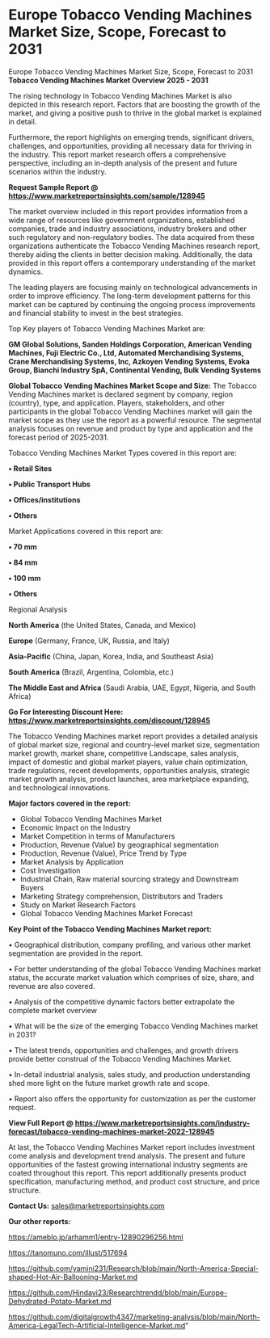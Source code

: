 # Europe Tobacco Vending Machines Market Size, Scope, Forecast to 2031
Europe Tobacco Vending Machines Market Size, Scope, Forecast to 2031
<Strong> Tobacco Vending Machines Market Overview 2025 - 2031</strong>

The rising technology in Tobacco Vending Machines Market is also depicted in this research report. Factors that are boosting the growth of the market, and giving a positive push to thrive in the global market is explained in detail.

Furthermore, the report highlights on emerging trends, significant drivers, challenges, and opportunities, providing all necessary data for thriving in the industry. This report market research offers a comprehensive perspective, including an in-depth analysis of the present and future scenarios within the industry.

<strong>Request Sample Report @ <a href=https://www.marketreportsinsights.com/sample/128945>https://www.marketreportsinsights.com/sample/128945</a></strong>

The market overview included in this report provides information from a wide range of resources like government organizations, established companies, trade and industry associations, industry brokers and other such regulatory and non-regulatory bodies. The data acquired from these organizations authenticate the Tobacco Vending Machines research report, thereby aiding the clients in better decision making. Additionally, the data provided in this report offers a contemporary understanding of the market dynamics.

The leading players are focusing mainly on technological advancements in order to improve efficiency. The long-term development patterns for this market can be captured by continuing the ongoing process improvements and financial stability to invest in the best strategies.

Top Key players of Tobacco Vending Machines Market are:

<strong>GM Global Solutions, Sanden Holdings Corporation, American Vending Machines, Fuji Electric Co., Ltd, Automated Merchandising Systems, Crane Merchandising Systems, Inc, Azkoyen Vending Systems, Evoka Group, Bianchi Industry SpA, Continental Vending, Bulk Vending Systems</strong>

<strong><b>Global Tobacco Vending Machines Market Scope and Size:</b></strong>
The Tobacco Vending Machines market is declared segment by company, region (country), type, and application. Players, stakeholders, and other participants in the global Tobacco Vending Machines market will gain the market scope as they use the report as a powerful resource. The segmental analysis focuses on revenue and product by type and application and the forecast period of 2025-2031.

Tobacco Vending Machines Market Types covered in this report are:

<strong>• Retail Sites

• Public Transport Hubs

• Offices/institutions

• Others</strong>

Market Applications covered in this report are:

<strong>• 70 mm

• 84 mm

• 100 mm

• Others</strong> 

Regional Analysis

<strong>North America</strong> (the United States, Canada, and Mexico)

<strong>Europe</strong> (Germany, France, UK, Russia, and Italy)

<strong>Asia-Pacific</strong> (China, Japan, Korea, India, and Southeast Asia)

<strong>South America</strong> (Brazil, Argentina, Colombia, etc.)

<strong>The Middle East and Africa</strong> (Saudi Arabia, UAE, Egypt, Nigeria, and South Africa)

<strong>Go For Interesting Discount Here: <a href=https://www.marketreportsinsights.com/discount/128945>https://www.marketreportsinsights.com/discount/128945</a></strong>

The Tobacco Vending Machines market report provides a detailed analysis of global market size, regional and country-level market size, segmentation market growth, market share, competitive Landscape, sales analysis, impact of domestic and global market players, value chain optimization, trade regulations, recent developments, opportunities analysis, strategic market growth analysis, product launches, area marketplace expanding, and technological innovations.

<strong><b>Major factors covered in the report:</b></strong>
<ul>
  <li>Global Tobacco Vending Machines Market </li>
  <li>Economic Impact on the Industry</li>
  <li>Market Competition in terms of Manufacturers</li>
  <li>Production, Revenue (Value) by geographical segmentation</li>
  <li>Production, Revenue (Value), Price Trend by Type</li>
  <li>Market Analysis by Application</li>
  <li>Cost Investigation</li>
  <li>Industrial Chain, Raw material sourcing strategy and Downstream Buyers</li>
  <li>Marketing Strategy comprehension, Distributors and Traders</li>
  <li>Study on Market Research Factors</li>
  <li>Global Tobacco Vending Machines Market Forecast</li>
</ul>

<strong><b>Key Point of the Tobacco Vending Machines Market report:</b></strong>

• Geographical distribution, company profiling, and various other market segmentation are provided in the report.

• For better understanding of the global Tobacco Vending Machines market status, the accurate market valuation which comprises of size, share, and revenue are also covered.

• Analysis of the competitive dynamic factors better extrapolate the complete market overview

• What will be the size of the emerging Tobacco Vending Machines market in 2031?

• The latest trends, opportunities and challenges, and growth drivers provide better construal of the Tobacco Vending Machines Market.

• In-detail industrial analysis, sales study, and production understanding shed more light on the future market growth rate and scope.

• Report also offers the opportunity for customization as per the customer request.

<strong><b>View Full Report @ <a href=https://www.marketreportsinsights.com/industry-forecast/tobacco-vending-machines-market-2022-128945>https://www.marketreportsinsights.com/industry-forecast/tobacco-vending-machines-market-2022-128945</a></b></strong>


At last, the Tobacco Vending Machines Market report includes investment come analysis and development trend analysis. The present and future opportunities of the fastest growing international industry segments are coated throughout this report. This report additionally presents product specification, manufacturing method, and product cost structure, and price structure.

<strong>Contact Us:</strong>
sales@marketreportsinsights.com

<strong>Our other reports:</strong>

<a href=https://ameblo.jp/arhamm1/entry-12890296256.html>https://ameblo.jp/arhamm1/entry-12890296256.html</a>

<a href=https://tanomuno.com/illust/517694>https://tanomuno.com/illust/517694</a>

<a href=https://github.com/yamini231/Research/blob/main/North-America-Special-shaped-Hot-Air-Ballooning-Market.md>https://github.com/yamini231/Research/blob/main/North-America-Special-shaped-Hot-Air-Ballooning-Market.md</a>

<a href=https://github.com/Hindavi23/Researchtrendd/blob/main/Europe-Dehydrated-Potato-Market.md>https://github.com/Hindavi23/Researchtrendd/blob/main/Europe-Dehydrated-Potato-Market.md</a>

<a href=https://github.com/digitalgrowth4347/marketing-analysis/blob/main/North-America-LegalTech-Artificial-Intelligence-Market.md>https://github.com/digitalgrowth4347/marketing-analysis/blob/main/North-America-LegalTech-Artificial-Intelligence-Market.md</a>"
